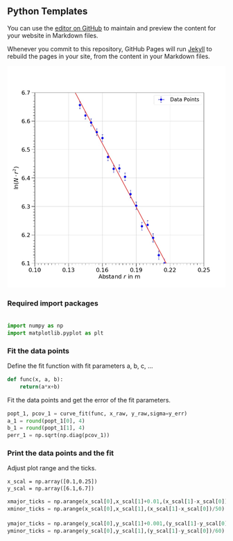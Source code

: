 ## Python Templates

You can use the [editor on GitHub](https://github.com/anselm-baur/p1/edit/master/README.md) to maintain and preview the content for your website in Markdown files.

Whenever you commit to this repository, GitHub Pages will run [Jekyll](https://jekyllrb.com/) to rebuild the pages in your site, from the content in your Markdown files.

![useful image](https://raw.githubusercontent.com/anselm-baur/python_templates/master/fig/plot.jpg)

### Required import packages
```python

import numpy as np
import matplotlib.pyplot as plt
```

### Fit the data points
Define the fit function with fit parameters a, b, c, ...

```python
def func(x, a, b):
    return(a*x+b)
```

Fit the data points and get the error of the fit parameters.
```python
popt_1, pcov_1 = curve_fit(func, x_raw, y_raw,sigma=y_err)
a_1 = round(popt_1[0], 4)
b_1 = round(popt_1[1], 4)
perr_1 = np.sqrt(np.diag(pcov_1))
```

### Print the data points and the fit

Adjust plot range and the ticks.
```pyhton
x_scal = np.array([0.1,0.25])
y_scal = np.array([6.1,6.7])
```
```python
xmajor_ticks = np.arange(x_scal[0],x_scal[1]+0.01,(x_scal[1]-x_scal[0])/5)
xminor_ticks = np.arange(x_scal[0],x_scal[1],(x_scal[1]-x_scal[0])/50)

ymajor_ticks = np.arange(y_scal[0],y_scal[1]+0.001,(y_scal[1]-y_scal[0])/6)
yminor_ticks = np.arange(y_scal[0],y_scal[1],(y_scal[1]-y_scal[0])/60)
```
